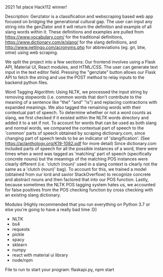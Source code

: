 2021 1st place Hack112 winner!

Description: Genzlator is a classification and webscraping based web app focused on bridging the generational cultural gap. The user can input any string into the genZlator and it will return the definition and example of all slang words within it. These definitions and examples are pulled from https://www.vocabulary.com/ for the traditional definitions, https://www.dictionary.com/e/slang/ for the slang definitions, and http://www.netlingo.com/acronyms.php for abbreviations (eg. gn, btw, omw) using web scraping. 

We split the project into a few sections:
Our frontend involves using a Flask API, Material UI, React modules, and HTML/CSS. The user can generate text input in the text editor field. Pressing the "genzlate" button allows our Flask API to fetch the string and use the POST method to relay inputs to the backend python files. 

Word Tagging Algorithm:
	Using NLTK, we processed the input string by removing stopwords (i.e. common words that don't contribute to the meaning of a sentence like "the" "and" "is") and replacing contractions with expanded meanings. We also tagged the remaining words with their contextual part of speech.
	To determine whether or not a word counts as slang, we first checked if it existed within the NLTK words directory and added it to a set if not. To account for words that can be used as both slang and normal words, we compared the contextual part of speech to the 'common' parts of speech obtained by scraping dictionary.com, since changing part of speech tends to be an indicator of 'slangification'. (See https://aclanthology.org/K19-1082.pdf for more detail)
	Since dictionary.com included parts of speech for all the possible instances of a word, there were times when a word was tagged as 'matching' part of speech (specifically concrete nouns) but the meanings of the matching POS instances were clearly different (i.e. 'clutch (noun)' used in a slang context is clearly not the same as a 'clutch (noun)' bag). To account for this, we trained a model (obtained from our lord and savior StackOverflow) to recognize concrete and abstract nouns and then factored that into our POS function. 
	Lastly, because sometimes the NLTK POS tagging system hates us, we accounted for false positives from the POS checking function by cross checking with an existing slang dictionary. 


Modules (Highly recommended that you run everything on Python 3.7 or else you're going to have a really bad time :D)
 - NLTK
 - bs4
 - requests
 - pickle
 - spacy
 - sklearn
 - numpy
 - react with material ui library
 - node/npm

File to run to start your program: flaskapi.py, npm start

